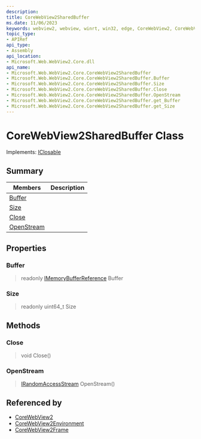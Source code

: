 ```yaml
---
description: 
title: CoreWebView2SharedBuffer
ms.date: 11/06/2023
keywords: webview2, webview, winrt, win32, edge, CoreWebView2, CoreWebView2Controller, browser control, edge html, CoreWebView2SharedBuffer
topic_type:
- APIRef
api_type:
- Assembly
api_location:
- Microsoft.Web.WebView2.Core.dll
api_name:
- Microsoft.Web.WebView2.Core.CoreWebView2SharedBuffer
- Microsoft.Web.WebView2.Core.CoreWebView2SharedBuffer.Buffer
- Microsoft.Web.WebView2.Core.CoreWebView2SharedBuffer.Size
- Microsoft.Web.WebView2.Core.CoreWebView2SharedBuffer.Close
- Microsoft.Web.WebView2.Core.CoreWebView2SharedBuffer.OpenStream
- Microsoft.Web.WebView2.Core.CoreWebView2SharedBuffer.get_Buffer
- Microsoft.Web.WebView2.Core.CoreWebView2SharedBuffer.get_Size
---
```


# CoreWebView2SharedBuffer Class

Implements: [IClosable](/uwp/api/Windows.Foundation.IClosable)

## Summary

Members|Description
--|--
[Buffer](#buffer) | 
[Size](#size) | 
[Close](#close) | 
[OpenStream](#openstream) | 

## Properties

### Buffer

> readonly  [IMemoryBufferReference](/uwp/api/Windows.Foundation.IMemoryBufferReference) Buffer

### Size

> readonly  uint64_t Size



## Methods

### Close

> void Close()



### OpenStream

> [IRandomAccessStream](/uwp/api/Windows.Storage.Streams.IRandomAccessStream) OpenStream()






## Referenced by

- [CoreWebView2](corewebview2.md)
- [CoreWebView2Environment](corewebview2environment.md)
- [CoreWebView2Frame](corewebview2frame.md)
